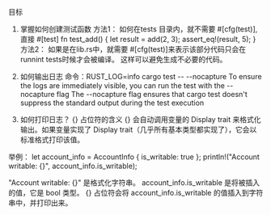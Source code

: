 目标
1. 掌握如何创建测试函数
方法1：
如何在tests 目录内，就不需要 #[cfg(test)],直接
#[test]
fn test_add() {
    let result = add(2, 3);
    assert_eq!(result, 5);
}
方法2：
如果是在lib.rs中，就需要 #[cfg(test)]来表示该部分代码只会在runnint tests时候才会被编译。 
这样可以避免生成不必要的代码。


2. 如何输出日志
命令：RUST_LOG=info cargo test -- --nocapture
To ensure the logs are immediately visible, you can run the test with the --nocapture flag
The --nocapture flag ensures that cargo test doesn't suppress the standard output during the test execution


3. 如何打印日志？
{} 占位符的含义
{} 会自动调用变量的 Display trait 来格式化输出。如果变量实现了 Display trait（几乎所有基本类型都实现了），它会以标准格式打印该值。

举例：
let account_info = AccountInfo { is_writable: true };
println!("Account writable: {}", account_info.is_writable);

"Account writable: {}" 是格式化字符串。
account_info.is_writable 是将被插入的值，它是 bool 类型。
{} 占位符会将 account_info.is_writable 的值插入到字符串中，并打印出来。